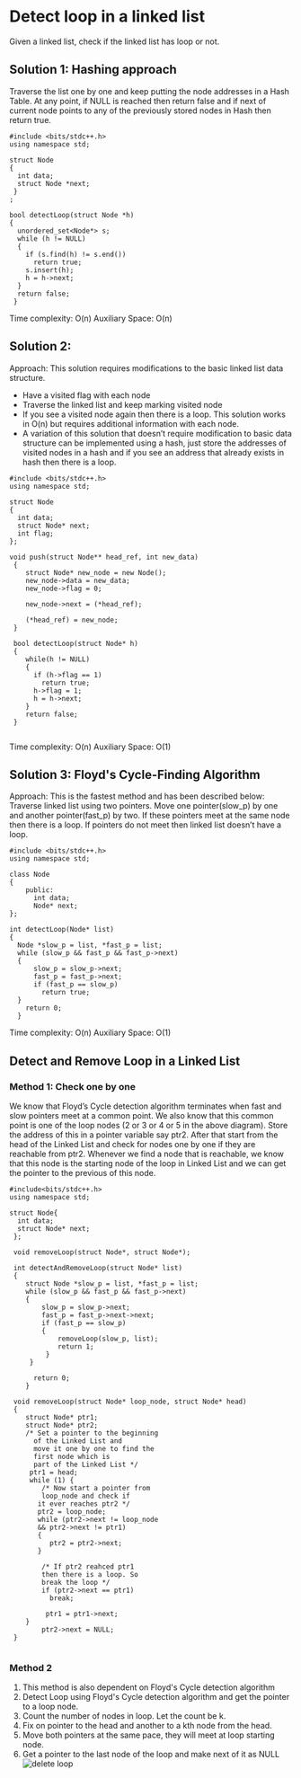 # Detect loop in a linked list
Given a linked list, check if the linked list has loop or not.
## Solution 1: Hashing approach
Traverse the list one by one and keep putting the node addresses in a Hash Table. At any point, if NULL is reached then return false and if next of current node points to any of the previously stored nodes in Hash then return true. 
```
#include <bits/stdc++.h>
using namespace std;

struct Node
{
  int data;
  struct Node *next;
 }
;

bool detectLoop(struct Node *h)
{
  unordered_set<Node*> s;
  while (h != NULL)
  {
    if (s.find(h) != s.end())
      return true;
    s.insert(h);
    h = h->next;
  }
  return false;
 }
 ```
 Time complexity: O(n) 
 Auxiliary Space: O(n)
 
 ## Solution 2:
 Approach: This solution requires modifications to the basic linked list data structure. 
 * Have a visited flag with each node
 * Traverse the linked list and keep marking visited node
 * If you see a visited node again then there is a loop. This solution works in O(n) but requires additional information with each node.
 * A variation of this solution that doesn’t require modification to basic data structure can be implemented using a hash, just store the addresses of visited nodes in a hash and if you see an address that already exists in hash then there is a loop.
```
#include <bits/stdc++.h>
using namespace std;

struct Node
{
  int data;
  struct Node* next;
  int flag;
};

void push(struct Node** head_ref, int new_data)
 {
    struct Node* new_node = new Node();
    new_node->data = new_data;
    new_node->flag = 0;
    
    new_node->next = (*head_ref);
    
    (*head_ref) = new_node;
 }
 
 bool detectLoop(struct Node* h)
 {
    while(h != NULL)
    {
      if (h->flag == 1)
        return true;
      h->flag = 1;
      h = h->next;
    }
    return false;
 }
 
 ```
 Time complexity: O(n)
 Auxiliary Space: O(1)
 
## Solution 3: Floyd's Cycle-Finding Algorithm
Approach: This is the fastest method and has been described below:  
Traverse linked list using two pointers.
Move one pointer(slow_p) by one and another pointer(fast_p) by two.
If these pointers meet at the same node then there is a loop. If pointers do not meet then linked list doesn’t have a loop.
```
#include <bits/stdc++.h>
using namespace std;

class Node
{
    public:
      int data;
      Node* next;
};

int detectLoop(Node* list)
{
  Node *slow_p = list, *fast_p = list;
  while (slow_p && fast_p && fast_p->next)
  {
      slow_p = slow_p->next;
      fast_p = fast_p->next;
      if (fast_p == slow_p)
        return true;
  }
    return 0;
  }
  ```
  
  Time complexity: O(n)
  Auxiliary Space: O(1)

## Detect and Remove Loop in a Linked List

### Method 1: Check one by one
We know that Floyd’s Cycle detection algorithm terminates when fast and slow pointers meet at a common point. We also know that this common point is one of the loop nodes (2 or 3 or 4 or 5 in the above diagram). Store the address of this in a pointer variable say ptr2. After that start from the head of the Linked List and check for nodes one by one if they are reachable from ptr2. Whenever we find a node that is reachable, we know that this node is the starting node of the loop in Linked List and we can get the pointer to the previous of this node.

```
#include<bits/stdc++.h>
using namespace std;

struct Node{
  int data;
  struct Node* next;
 };
 
 void removeLoop(struct Node*, struct Node*);
 
 int detectAndRemoveLoop(struct Node* list)
 {  
    struct Node *slow_p = list, *fast_p = list;
    while (slow_p && fast_p && fast_p->next)
    {
        slow_p = slow_p->next;
        fast_p = fast_p->next->next;
        if (fast_p == slow_p)
        { 
            removeLoop(slow_p, list);
            return 1;
         }
     }
    
      return 0;
    }
 
 void removeLoop(struct Node* loop_node, struct Node* head)
 {  
    struct Node* ptr1;
    struct Node* ptr2;
    /* Set a pointer to the beginning
      of the Linked List and
      move it one by one to find the
      first node which is
      part of the Linked List */
     ptr1 = head;
     while (1) {
        /* Now start a pointer from
        loop_node and check if
       it ever reaches ptr2 */
       ptr2 = loop_node;
       while (ptr2->next != loop_node
       && ptr2->next != ptr1)
       {
          ptr2 = ptr2->next;
       }
       
        /* If ptr2 reahced ptr1
        then there is a loop. So
        break the loop */
        if (ptr2->next == ptr1)
          break;
          
         ptr1 = ptr1->next;
    }
        ptr2->next = NULL;
 }
 
 ```
 
 ### Method 2
 1. This method is also dependent on Floyd's Cycle detection algorithm
 2. Detect Loop using Floyd's Cycle detection algorithm and get the pointer to a loop node.
 3. Count the number of nodes in loop. Let the count be k.
 4. Fix on pointer to the head and another to a kth node from the head.
 5. Move both pointers at the same pace, they will meet at loop starting node.
 6. Get a pointer to the last node of the loop and make next of it as NULL
 ![delete loop](https://user-images.githubusercontent.com/82644032/115984081-c1a06c80-a5d7-11eb-81d4-901a9440d9fd.jpg)

 
